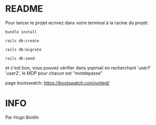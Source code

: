 # README

Pour lancer le projet ecrivez dans votre terminal à la racine du projet:

`bundle install`

`rails db:create`

`rails db:migrate`

`rails db:seed`

et c'est bon, vous pouvez vérifier dans yopmail en recherchant 'user1' 'user2', le MDP pour chacun est "motdepasse"

page bootswatch: https://bootswatch.com/united/

# INFO
Par Hugo Boidin
